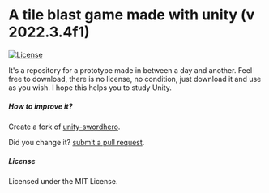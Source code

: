 # A tile blast game made with unity (v 2022.3.4f1) #

[![License](http://img.shields.io/:license-MIT-blue.svg)](https://raw.githubusercontent.com/joaokucera/unity-tile-blast/master/LICENSE)

It's a repository for a prototype made in between a day and another. Feel free to download, there is no license, no condition, just download it and use as you wish. I hope this helps you to study Unity.

##### How to improve it?

Create a fork of [unity-swordhero](https://github.com/joaokucera/unity-tile-blast/fork). 

Did you change it? [submit a pull request](https://github.com/joaokucera/unity-tile-blast/pull/new/master).

##### License

Licensed under the MIT License.